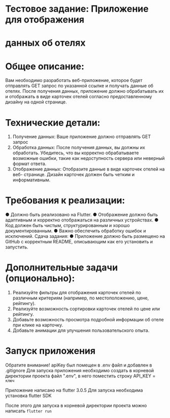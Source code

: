 # Тестовое задание: Приложение для отображения
# данных об отелях

# Общее описание:
Вам необходимо разработать веб-приложение, которое будет отправлять GET
запрос по указанной ссылке и получать данные об отелях. После получения
данных, приложение должно обрабатывать их и отображать в виде карточек
отелей согласно предоставленному дизайну на одной странице.
# Технические детали:
1. Получение данных: Ваше приложение должно отправлять GET запрос
2. Обработка данных: После получения данных, вы должны их обработать.
Убедитесь, что вы корректно обрабатываете возможные ошибки, такие как
недоступность сервера или неверный формат ответа.
3. Отображение данных: Отобразите данные в виде карточек отелей на веб-
странице. Дизайн карточек должен быть четким и информативным.
# Требования к реализации:
● Должно быть реализовано на Flutter.
● Отображение должно быть адаптивным и корректно отображаться на различных
устройствах.
● Код должен быть чистым, структурированным и хорошо документированным.
● Важно обеспечить обработку ошибок и исключений.
Сдача задания:
● Приложение должно быть размещено на GitHub с корректным README,
описывающим как его установить и запустить.
# Дополнительные задачи (опционально):
1. Реализуйте фильтры для отображения карточек отелей по различным критериям
(например, по местоположению, цене, рейтингу).
2. Реализуйте возможность сортировки карточек отелей по цене или рейтингу.
3. Добавьте возможность просмотра подробной информации об отеле при клике на
карточку.
4. Добавьте анимации для улучшения пользовательского опыта.

# Запуск приложения

Обратите внимание!
apiKey был помещен в .env файл и добавлен в .gitignore
Для запуска приложения необходимо создать в корневой директории проекта файл ".env", в него поместить строку
API_KEY = <code>ключ</code>

Приложение написано на flutter 3.0.5
Для запуска необходима установка flutter SDK

После этого для запуска в корневой директории проекта можно написать <code>flutter run</code>